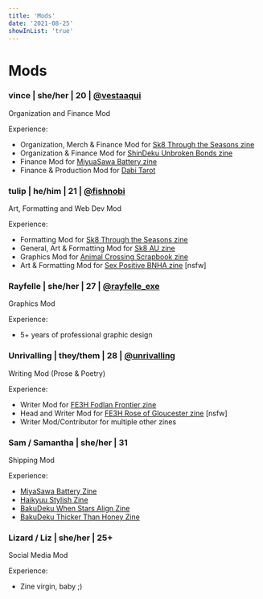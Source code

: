 ```yaml
---
title: 'Mods'
date: '2021-08-25'
showInList: 'true'
---
```


# Mods

### vince | she/her | 20 | [@vestaaqui](https://twitter.com/vestaaqui)

Organization and Finance Mod

Experience:

* Organization, Merch & Finance Mod for [Sk8 Through the Seasons zine](https://twitter.com/sk8TTSzine)
* Organization & Finance Mod for [ShinDeku Unbroken Bonds zine](https://twitter.com/unbrokenbondszi)
* Finance Mod for [MiyuaSawa Battery zine](https://twitter.com/miyusawazine)
* Finance & Production Mod for [Dabi Tarot](https://twitter.com/DabiTarot)

### tulip | he/him | 21 | [@fishnobi](https://twitter.com/fishnobi)

Art, Formatting and Web Dev Mod

Experience:

* Formatting Mod for [Sk8 Through the Seasons zine](https://twitter.com/sk8TTSzine)
* General, Art & Formatting Mod for [Sk8 AU zine](https://twitter.com/sk8auzine)
* Graphics Mod for [Animal Crossing Scrapbook zine](https://twitter.com/acscrapbookzine)
* Art & Formatting Mod for [Sex Positive BNHA zine](https://twitter.com/sexpositivebnha) [nsfw]

### Rayfelle | she/her | 27 | [@rayfelle_exe](https://twitter.com/rayfelle_exe)

Graphics Mod

Experience:

* 5+ years of professional graphic design

### Unrivalling | they/them | 28 | [@unrivalling](https://twitter.com/unrivalling)

Writing Mod (Prose & Poetry)

Experience:

* Writer Mod for [FE3H Fodlan Frontier zine](https://twitter.com/FodlanFrontier)
* Head and Writer Mod for [FE3H Rose of Gloucester zine](https://twitter.com/Lorenz_Zine) [nsfw]
* Writer Mod/Contributor for multiple other zines

### Sam / Samantha | she/her | 31

Shipping Mod

Experience:

* [MiyaSawa Battery Zine](https://twitter.com/miyusawazine)
* [Haikyuu Stylish Zine](https://twitter.com/hqstylishzine)
* [BakuDeku When Stars Align Zine](https://twitter.com/BkDkStarsAlign)
* [BakuDeku Thicker Than Honey Zine](https://twitter.com/thickhoneyzine)

### Lizard / Liz | she/her | 25+

Social Media Mod

Experience:

* Zine virgin, baby ;)
